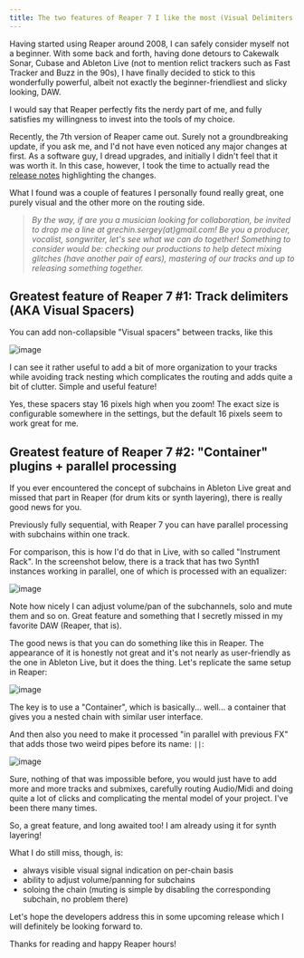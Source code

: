 ```yaml
---
title: The two features of Reaper 7 I like the most (Visual Delimiters and parallel processing with Container)
---
```


Having started using Reaper around 2008, I can safely consider myself not a beginner.
With some back and forth, having done detours to Cakewalk Sonar, Cubase and Ableton Live (not to mention relict trackers such as Fast Tracker and Buzz in the 90s), I have finally decided to stick
to this wonderfully powerful, albeit not exactly the beginner-friendliest and slicky looking, DAW.

I would say that Reaper perfectly fits the nerdy part of me, and fully satisfies my willingness to invest into the tools of my choice.

Recently, the 7th version of Reaper came out. Surely not a groundbreaking update, if you ask me, and I'd not have even noticed any major changes at first. As a software guy, I dread upgrades, and initially I didn't feel that it was worth it. In this case, however, I took the time to actually read the [release notes](https://dlz.reaper.fm/userguide/WhatsNewReaper7Summary_r2.pdf) highlighting the changes.

What I found was a couple of features I personally found really great, one purely visual and the other more on the routing side.

>_By the way, if are you a musician looking for collaboration, be invited to drop me a line at grechin.sergey(at)gmail.com! Be you a producer, vocalist, songwriter, let's see what we can do together! Something to consider would be: checking our productions to help detect mixing glitches (have another pair of ears), mastering of our tracks and up to releasing something together._

## Greatest feature of Reaper 7 #1: Track delimiters (AKA Visual Spacers)

You can add non-collapsible "Visual spacers" between tracks, like this

![image](https://github.com/hq9000/hq9000/assets/21345604/f3d54336-76a2-4176-af3b-bd5d5ed2a1e1)

I can see it rather useful to add a bit of more organization to your tracks while avoiding track nesting which complicates the routing and adds quite a bit of clutter. Simple and useful feature!

Yes, these spacers stay 16 pixels high when you zoom! The exact size is configurable somewhere in the settings, but the default 16 pixels seem to work great for me.

## Greatest feature of Reaper 7 #2: "Container" plugins + parallel processing

If you ever encountered the concept of subchains in Ableton Live great and missed that part in Reaper (for drum kits or synth layering), there is really good news for you.

Previously fully sequential, with Reaper 7 you can have parallel processing with subchains within one track.

For comparison, this is how I'd do that in Live, with so called "Instrument Rack". In the screenshot below, there is a track that has two Synth1 instances working in parallel, one of which is processed with an equalizer:

![image](https://github.com/hq9000/hq9000/assets/21345604/369b21d7-a7d4-4e92-9d20-76ddfd946c48)

Note how nicely I can adjust volume/pan of the subchannels, solo and mute them and so on. Great feature and something that I secretly missed in my favorite DAW (Reaper, that is).

The good news is that you can do something like this in Reaper.  The appearance of it is honestly not great and it's not nearly as user-friendly as the one in Ableton Live, but it does the thing. Let's replicate the same setup in Reaper:

![image](https://github.com/hq9000/hq9000/assets/21345604/a04524bd-145e-42a1-b690-75d674e0508c)

The key is to use a "Container", which is basically... well... a container that gives you a nested chain with similar user interface.

And then also you need to make it processed "in parallel with previous FX" that adds those two weird pipes before its name: `||`:

![image](https://github.com/hq9000/hq9000/assets/21345604/dc880039-7c27-46f0-b3cf-7ca016c634fb)

Sure, nothing of that was impossible before, you would just have to add more and more tracks and submixes, carefully routing Audio/Midi and doing quite a lot of clicks and complicating the mental model of your project. I've been there many times.

So, a great feature, and long awaited too! I am already using it for synth layering!

What I do still miss, though, is:
-  always visible visual signal indication on per-chain basis
- ability to adjust volume/panning for subchains
- soloing the chain (muting is simple by disabling the corresponding subchain, no problem there)

Let's hope the developers address this in some upcoming release which I will definitely be looking forward to.

Thanks for reading and happy Reaper hours!

